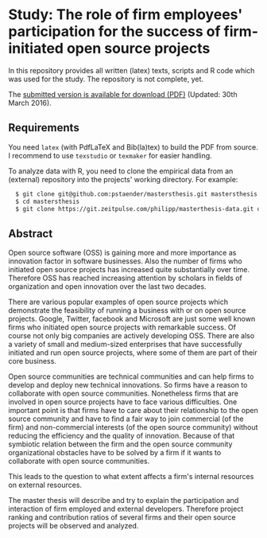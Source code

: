 # Study: The role of firm employees' participation for the success of firm-initiated open source projects

In this repository provides all written (latex) texts, scripts and R code which was used for the study. The repository is not complete, yet.

The [submitted version is available for download (PDF)](https://raw.githubusercontent.com/pstaender/masterthesis/master/pdf/the_role_of_firm_employees_participation_for_the_success_of_firm-initiated_open_source_projects_2016_final.pdf) (Updated: 30th March 2016).

## Requirements

You need `latex` (with PdfLaTeX and Bib(la)tex) to build the PDF from source. I recommend to use `texstudio` or `texmaker` for easier handling.

To analyze data with R, you need to clone the empirical data from an (external) repository into the projects' working directory. For example:

```sh
  $ git clone git@github.com:pstaender/mastersthesis.git mastersthesis
  $ cd mastersthesis
  $ git clone https://git.zeitpulse.com/philipp/masterthesis-data.git data
```

## Abstract

Open source software (OSS) is gaining more and more importance as innovation factor in software businesses. Also the number of firms who initiated open source projects has increased quite substantially over time. Therefore OSS has reached increasing attention by scholars in fields of organization and open innovation over the last two decades.

There are various popular examples of open source projects which demonstrate the feasibility of running a business with or on open source projects. Google, Twitter, facebook and Microsoft are just some well known firms who initiated open source projects with remarkable success. Of course not only big companies are actively developing OSS. There are also a variety of small and medium-sized enterprises that have successfully initiated and run open source projects, where some of them are part of their core business.

Open source communities are technical communities and can help firms to develop and deploy new technical innovations. So firms have a reason to collaborate with open source communities. Nonetheless firms that are involved in open source projects have to face various difficulties. One important point is that firms have to care about their relationship to the open source community and have to find a fair way to join commercial (of the firm) and non-commercial interests (of the open source community) without reducing the efficiency and the quality of innovation. Because of that symbiotic relation between the firm and the open source community organizational obstacles have to be solved by a firm if it wants to collaborate with open source communities.

This leads to the question to what extent affects a firm's internal resources on external resources.

The master thesis will describe and try to explain the participation and interaction of firm employed and external developers. Therefore project ranking and contribution ratios of several firms and their open source projects will be observed and analyzed.
